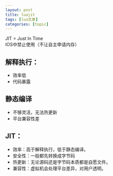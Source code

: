 ```yaml
---
layout: post
title: luajit 
tags: [lua文章]
categories: [topic]
---
```

<p>JIT = Just In Time<br/>IOS中禁止使用（不让自主申请内存）</p>
<h2 id="解释执行："><a href="#解释执行：" class="headerlink" title="解释执行："></a>解释执行：</h2><ul>
<li>效率低</li>
<li>代码暴露</li>
</ul>
<h2 id="静态编译"><a href="#静态编译" class="headerlink" title="静态编译"></a>静态编译</h2><ul>
<li>不够灵活，无法热更新</li>
<li>平台兼容性差</li>
</ul>
<h2 id="JIT："><a href="#JIT：" class="headerlink" title="JIT："></a>JIT：</h2><ul>
<li>效率：高于解释执行，低于静态编译。</li>
<li>安全性：一般都先转换成字节码</li>
<li>热更新：无论源码还是字节码本质都是自愿文件。</li>
<li>兼容性：虚拟机会处理平台差异，对用户透明。</li>
</ul>